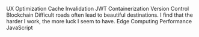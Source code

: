 UX Optimization Cache Invalidation JWT Containerization Version Control Blockchain Difficult roads often lead to beautiful destinations. I find that the harder I work, the more luck I seem to have. Edge Computing Performance JavaScript
